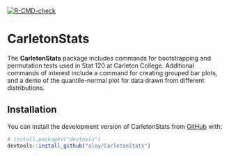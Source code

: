 
<!-- badges: start -->

[![R-CMD-check](https://github.com/aloy/CarletonStats/actions/workflows/R-CMD-check.yaml/badge.svg)](https://github.com/aloy/CarletonStats/actions/workflows/R-CMD-check.yaml)
<!-- badges: end -->

# CarletonStats

<!-- badges: start -->
<!-- badges: end -->

The **CarletonStats** package includes commands for bootstrapping and
permutation tests used in Stat 120 at Carleton College. Additional
commands of interest include a command for creating grouped bar plots,
and a demo of the quantile-normal plot for data drawn from different
distributions.

## Installation

You can install the development version of CarletonStats from
[GitHub](https://github.com/) with:

``` r
# install.packages("devtools")
devtools::install_github("aloy/CarletonStats")
```
